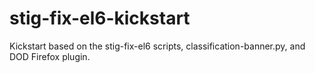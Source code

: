 stig-fix-el6-kickstart
======================

Kickstart based on the stig-fix-el6 scripts, classification-banner.py, and DOD Firefox plugin.
